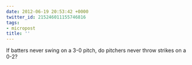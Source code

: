```yaml
---
date: 2012-06-19 20:53:42 +0000
twitter_id: 215246011155746816
tags:
- micropost
title: ''
---
```


If batters never swing on a 3-0 pitch, do pitchers never throw strikes on a 0-2?
